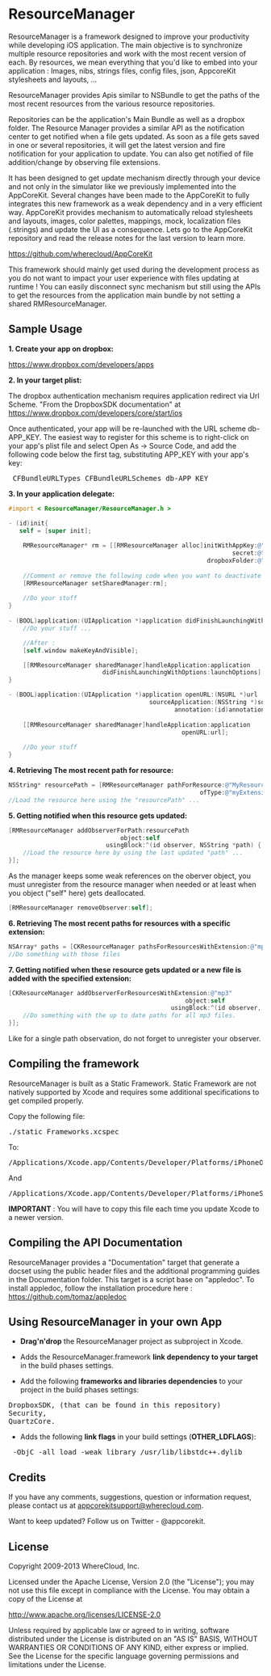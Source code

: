 # ResourceManager

ResourceManager is a framework designed to improve your productivity while developing iOS application. The main objective is to synchronize multiple resource repositories and work with the most recent version of each. By resources, we mean everything that you'd like to embed into your application : Images, nibs, strings files, config files, json, AppcoreKit stylesheets and layouts, ...

ResourceManager provides Apis similar to NSBundle to get the paths of the most recent resources from the various resource repositories.

Repositories can be the application's Main Bundle as well as a dropbox folder. The Resource Manager provides a similar API as the notification center to get notified when a file gets updated. As soon as a file gets saved in one or several repositories, it will get the latest version and fire notification for your application to update. You can also get notified of file addition/change by observing file extensions.

It has been designed to get update mechanism directly through your device and not only in the simulator like we previously implemented into the AppCoreKit. Several changes have been made to the AppCoreKit to fully integrates this new framework as a weak dependency and in a very efficient way. AppCoreKit provides mechanism to automatically reload stylesheets and layouts, images, color palettes, mappings, mock, localization files (.strings) and update the UI as a consequence. Lets go to the AppCoreKit repository and read the release notes for the last version to learn more.

https://github.com/wherecloud/AppCoreKit


This framework should mainly get used during the development process as you do not want to impact your user experience with files updating at runtime !
You can easily disconnect sync mechanism but still using the APIs to get the resources from the application main bundle by not setting a shared RMResourceManager.


## Sample Usage

<b>1. Create your app on dropbox:</b>

https://www.dropbox.com/developers/apps

<b>2. In your target plist:</b>

The dropbox authentication mechanism requires application redirect via Url Scheme.
"From the DropboxSDK documentation" at https://www.dropbox.com/developers/core/start/ios

Once authenticated, your app will be re-launched with the URL scheme db-APP_KEY. The easiest way to register for this scheme is to right-click on your app's plist file and select Open As → Source Code, and add the following code below the first <dict> tag, substituting APP_KEY with your app's key:

<pre> CFBundleURLTypes CFBundleURLSchemes db-APP_KEY</pre>

<b>3. In your application delegate:</b>



``` objective-c
#import < ResourceManager/ResourceManager.h >

- (id)init{
   self = [super init];
   
    RMResourceManager* rm = [[RMResourceManager alloc]initWithAppKey:@"APP_KEY" 
                                                              secret:@"APP_SECRET"
                                                       dropboxFolder:@"ROOT_DIRECTORY"];
                                                       
    //Comment or remove the following code when you want to deactivate the sync mechanism
    [RMResourceManager setSharedManager:rm];
    
    //Do your stuff
}
   
- (BOOL)application:(UIApplication *)application didFinishLaunchingWithOptions:(NSDictionary *)launchOptions{
    //Do your stuff ...

    //After :
    [self.window makeKeyAndVisible];

    [[RMResourceManager sharedManager]handleApplication:application 
                          didFinishLaunchingWithOptions:launchOptions];
}

- (BOOL)application:(UIApplication *)application openURL:(NSURL *)url 
                                       sourceApplication:(NSString *)sourceApplication 
                                              annotation:(id)annotation {
                                              
	[[RMResourceManager sharedManager]handleApplication:application 
                                                openURL:url];
                                                
    //Do your stuff
}
```


<b>4. Retrieving The most recent path for resource:</b>

``` objective-c
NSString* resourcePath = [RMResourceManager pathForResource:@"MyResource" 
                                                     ofType:@"myExtension"];
//Load the resource here using the "resourcePath" ...
```

<b>5. Getting notified when this resource gets updated:</b>

``` objective-c
[RMResourceManager addObserverForPath:resourcePath 
                               object:self 
                           usingBlock:^(id observer, NSString *path) {
    //Load the resource here by using the last updated "path" ...
}];
```
    
As the manager keeps some weak references on the oberver object, you must unregister from the resource manager when needed or at least when you object ("self" here) gets deallocated.
    
``` objective-c
[RMResourceManager removeObserver:self];
```

<b>6. Retrieving The most recent paths for resources with a specific extension:</b>

``` objective-c
NSArray* paths = [CKResourceManager pathsForResourcesWithExtension:@"mp3"];
//Do something with those files
```

<b>7. Getting notified when these resource gets updated or a new file is added with the specified extension:</b>

``` objective-c
[CKResourceManager addObserverForResourcesWithExtension:@"mp3" 
                                                 object:self 
                                             usingBlock:^(id observer, NSArray *paths) {
    //Do something with the up to date paths for all mp3 files.
}];
```

Like for a single path observation, do not forget to unregister your observer.


## Compiling the framework

ResourceManager is built as a Static Framework. Static Framework are not natively supported by Xcode and requires some additional specifications to get compiled properly.

Copy the following file:

<pre>./static Frameworks.xcspec</pre>

To:

<pre>/Applications/Xcode.app/Contents/Developer/Platforms/iPhoneOS.platform/Developer/Library/Xcode/Specifications</pre>
And
<pre>/Applications/Xcode.app/Contents/Developer/Platforms/iPhoneSimulator.platform/Developer/Library/Xcode/Specifications</pre>

<b>IMPORTANT</b> : You will have to copy this file each time you update Xcode to a newer version.


## Compiling the API Documentation

ResourceManager provides a "Documentation" target that generate a docset using the public header files and the additional programming guides in the Documentation folder. This target is a script base on "appledoc". To install appledoc, follow the installation procedure here : https://github.com/tomaz/appledoc

## Using ResourceManager in your own App

* <b>Drag'n'drop</b> the ResourceManager project as subproject in Xcode.

* Adds the ResourceManager.framework <b>link dependency to your target</b> in the build phases settings.

* Add the following <b>frameworks and libraries dependencies</b> to your project in the build phases settings: 
<pre>
DropboxSDK, (that can be found in this repository) 
Security, 
QuartzCore.
</pre>


* Adds the following <b>link flags</b> in your build settings (<b>OTHER_LDFLAGS</b>): 
<pre>
 -ObjC -all_load -weak_library /usr/lib/libstdc++.dylib
</pre>



## Credits

If you have any comments, suggestions, question or information request, please contact us at appcorekitsupport@wherecloud.com.

Want to keep updated? Follow us on Twitter - @appcorekit.


## License

Copyright 2009-2013 WhereCloud, Inc.

Licensed under the Apache License, Version 2.0 (the "License");
you may not use this file except in compliance with the License.
You may obtain a copy of the License at

http://www.apache.org/licenses/LICENSE-2.0

Unless required by applicable law or agreed to in writing, software
distributed under the License is distributed on an "AS IS" BASIS,
WITHOUT WARRANTIES OR CONDITIONS OF ANY KIND, either express or implied.
See the License for the specific language governing permissions and
limitations under the License.
   
